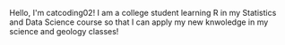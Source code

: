 Hello, I'm catcoding02! I am a college student learning R in my Statistics and Data Science course so that I can apply my new knwoledge in my science and geology classes!

